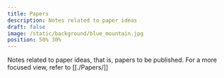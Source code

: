 ```yaml
---
title: Papers
description: Notes related to paper ideas
draft: false
image: /static/background/blue_mountain.jpg
position: 50% 30%
---
```


Notes related to paper ideas, that is, papers to be published.
For a more focused view, refer to [[./Papers/]]
